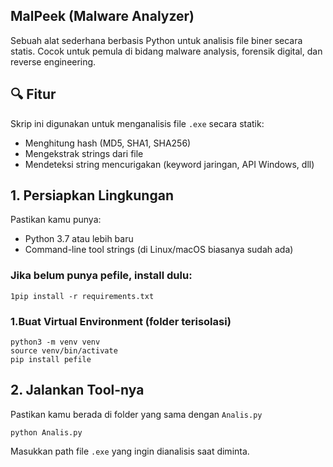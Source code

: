 ## MalPeek (Malware Analyzer)

Sebuah alat sederhana berbasis Python untuk analisis file biner secara statis. Cocok untuk pemula di bidang malware analysis, forensik digital, dan reverse engineering.

## 🔍 Fitur

Skrip ini digunakan untuk menganalisis file `.exe` secara statik:
- Menghitung hash (MD5, SHA1, SHA256)
- Mengekstrak strings dari file
- Mendeteksi string mencurigakan (keyword jaringan, API Windows, dll)

 ## 1. Persiapkan Lingkungan
Pastikan kamu punya:
- Python 3.7 atau lebih baru
- Command-line tool strings (di Linux/macOS biasanya sudah ada)
### Jika belum punya pefile, install dulu:
```
1pip install -r requirements.txt

```

### 1.Buat Virtual Environment (folder terisolasi)
```
python3 -m venv venv
source venv/bin/activate
pip install pefile
```

## 2. Jalankan Tool-nya
Pastikan kamu berada di folder yang sama dengan `Analis.py`

```
python Analis.py

```
Masukkan path file `.exe` yang ingin dianalisis saat diminta.

